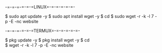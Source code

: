 -=-=-=-=-=-=LINUX=-=-=-=-=-=-

$ sudo apt update -y
$ sudo apt install wget -y
$ cd
$ sudo wget -r -k -l 7 -p -E -nc website

-=-=-=-=-=-=TERMUX=-=-=-=-=-=-

$ pkg update -y
$ pkg install wget -y
$ cd   
$ wget -r -k -l 7 -p -E -nc website
